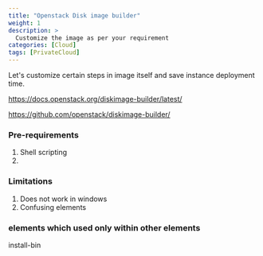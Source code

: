```yaml
---
title: "Openstack Disk image builder"
weight: 1
description: >
  Customize the image as per your requirement
categories: [Cloud]
tags: [PrivateCloud]
---
```


Let's customize certain steps in image itself and save instance deployment time.

https://docs.openstack.org/diskimage-builder/latest/

https://github.com/openstack/diskimage-builder/

### Pre-requirements
1. Shell scripting
1. 

### Limitations
1. Does not work in windows
1. Confusing elements


### elements which used only within other elements 
install-bin